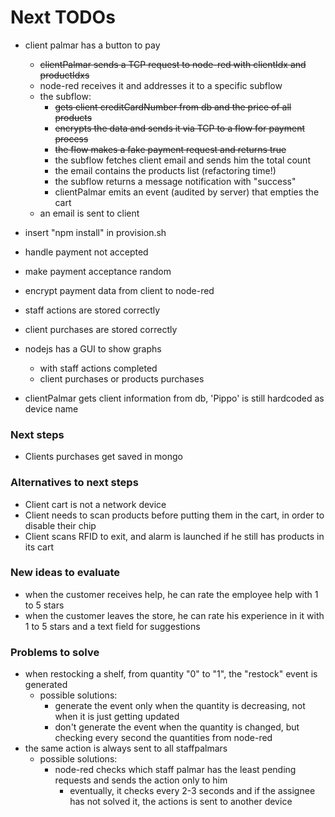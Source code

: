 # Next TODOs
* client palmar has a button to pay
  * ~~clientPalmar sends a TCP request to node-red with clientIdx and productIdxs~~
  * node-red receives it and addresses it to a specific subflow
  * the subflow:
    * ~~gets client creditCardNumber from db and the price of all products~~
    * ~~encrypts the data and sends it via TCP to a flow for payment process~~
    * ~~the flow makes a fake payment request and returns true~~
    * the subflow fetches client email and sends him the total count
    * the email contains the products list (refactoring time!)
    * the subflow returns a message notification with "success"
    * clientPalmar emits an event (audited by server) that empties the cart
  * an email is sent to client

* insert "npm install" in provision.sh
* handle payment not accepted
* make payment acceptance random
* encrypt payment data from client to node-red
* staff actions are stored correctly
* client purchases are stored correctly
* nodejs has a GUI to show graphs 
  * with staff actions completed
  * client purchases or products purchases

* clientPalmar gets client information from db, 'Pippo' is still hardcoded as device name

### Next steps
* Clients purchases get saved in mongo

### Alternatives to next steps
* Client cart is not a network device
* Client needs to scan products before putting them in the cart, in order to disable their 
  chip
* Client scans RFID to exit, and alarm is launched if he still has products in its cart

### New ideas to evaluate
  * when the customer receives help, he can rate the employee help with 1 to 5 stars
  * when the customer leaves the store, he can rate his experience in it with 1 to 5 
    stars and a text field for suggestions 

### Problems to solve
* when restocking a shelf, from quantity "0" to "1", the "restock" event is generated
  * possible solutions:
    * generate the event only when the quantity is decreasing, not when it is just getting updated
    * don't generate the event when the quantity is changed, but checking every second the quantities from node-red
* the same action is always sent to all staffpalmars
  * possible solutions:
    * node-red checks which staff palmar has the least pending requests and sends the 
      action only to him
      * eventually, it checks every 2-3 seconds and if the assignee has not solved it, 
        the actions is sent to another device
